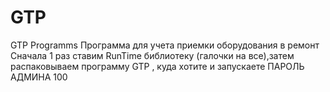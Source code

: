 # GTP
GTP Programms
Программа для учета приемки оборудования в ремонт
Сначала 1 раз ставим RunTime библиотеку (галочки на все),затем распаковываем программу GTP , куда хотите и запускаете
ПАРОЛЬ АДМИНА 100

